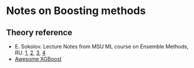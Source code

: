 # Notes on Boosting methods

## Theory reference

* E. Sokolov. Lecture Notes from MSU ML course on Ensemble Methods, RU. [1](https://github.com/esokolov/ml-course-msu/blob/master/ML15-spring/lecture-notes/Sem02_ensembles.pdf), [2](https://github.com/esokolov/ml-course-msu/blob/master/ML15-spring/lecture-notes/Sem03_ensembles.pdf), [3](https://github.com/esokolov/ml-course-msu/blob/master/ML15-spring/lecture-notes/Sem04_ensembles.pdf), [4](https://github.com/esokolov/ml-course-msu/blob/master/ML15-spring/lecture-notes/Sem05_ensembles.pdf)
* [Awesome XGBoost](https://github.com/dmlc/xgboost/tree/master/demo)

